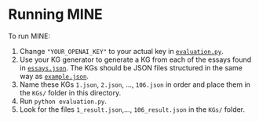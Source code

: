 # Running MINE

To run MINE:
1. Change `"YOUR_OPENAI_KEY"` to your actual key in [`evaluation.py`](evaluation.py).
2. Use your KG generator to generate a KG from each of the essays found in [`essays.json`](essay.json). The KGs should be JSON files structured in the same way as [`example.json`](example.json).
3. Name these KGs `1.json`, `2.json`, ..., `106.json` in order and place them in the `KGs/` folder in this directory.
4. Run `python evaluation.py`.
5. Look for the files `1_result.json`,..., `106_result.json` in the `KGs/` folder.